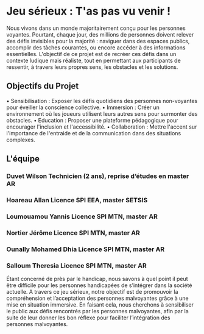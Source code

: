 # Jeu sérieux : T'as pas vu venir !

Nous vivons dans un monde majoritairement conçu pour les personnes voyantes. Pourtant,
chaque jour, des millions de personnes doivent relever des défis invisibles pour la majorité : 
naviguer dans des espaces publics, accomplir des tâches courantes, ou encore accéder à des
informations essentielles.
L'objectif de ce projet est de recréer ces défis dans un contexte ludique mais réaliste, tout
en permettant aux participants de ressentir, à travers leurs propres sens, les obstacles et les
solutions.

## Objectifs du Projet

• Sensibilisation : Exposer les défis quotidiens des personnes non-voyantes pour éveiller
la conscience collective.
• Immersion : Créer un environnement où les joueurs utilisent leurs autres sens pour
surmonter des obstacles.
• Education : Proposer une plateforme pédagogique pour encourager l'inclusion et l'accessibilité.
• Collaboration : Mettre l'accent sur l'importance de l'entraide et de la communication
dans des situations complexes.

## L'équipe

### Duvet Wilson 	Technicien (2 ans), reprise d’études en master AR
### Hoareau Allan 	Licence SPI EEA, master SETSIS 
### Loumouamou Yannis 	Licence SPI MTN, master AR
### Nortier Jérôme 	Licence SPI MTN, master AR
### Ounally Mohamed Dhia	Licence SPI MTN, master AR
### Salloum Theresia	Licence SPI MTN, master AR

Étant concerné de près par le handicap, nous savons à quel point il peut être difficile pour les personnes handicapées de s’intégrer dans la société actuelle.
A travers ce jeu sérieux, notre objectif est de promouvoir la compréhension et l’acceptation des personnes malvoyantes grâce à une mise en situation immersive. En faisant cela, nous cherchons à sensibiliser le public aux défis rencontrés par les personnes malvoyantes, afin par la suite de leur donner les bon réflexe pour faciliter l’intégration des personnes malvoyantes.
